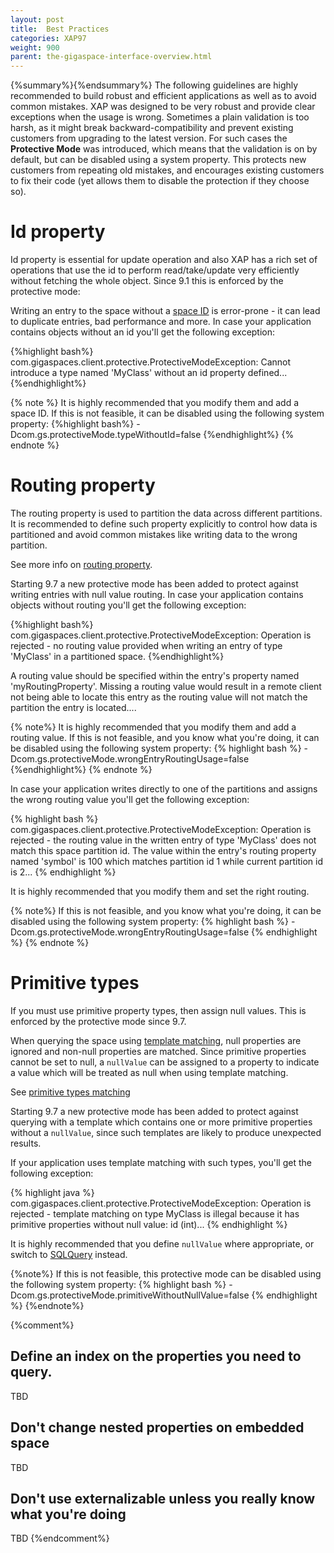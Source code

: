 ```yaml
---
layout: post
title:  Best Practices
categories: XAP97
weight: 900
parent: the-gigaspace-interface-overview.html
---
```


{%summary%}{%endsummary%}
The following guidelines are highly recommended to build robust and efficient applications as well as to avoid common mistakes. 
XAP was designed to be very robust and provide clear exceptions when the usage is wrong.
Sometimes a plain validation is too harsh, as it might break backward-compatibility and prevent existing customers from upgrading to the latest version. 
For such cases the **Protective Mode** was introduced, which means that the validation is on by default, but can be disabled using a system property. This protects new customers from repeating old mistakes, and encourages existing customers to fix their code (yet allows them to disable the protection if they choose so).


# Id property

Id property is essential for update operation and also XAP has a rich set of operations that use the id to perform read/take/update very efficiently without fetching the whole object. 
Since 9.1 this is enforced by the protective mode:

Writing an entry to the space without a [space ID](./query-by-id.html) is error-prone - it can lead to duplicate entries, bad performance and more.
In case your application contains objects without an id you'll get the following exception:

{%highlight bash%}
com.gigaspaces.client.protective.ProtectiveModeException: Cannot introduce a type named 'MyClass' without an id property defined...
{%endhighlight%}

{% note %}
It is highly recommended that you modify them and add a space ID.
If this is not feasible, it can be disabled using the following system property:
{%highlight bash%}
-Dcom.gs.protectiveMode.typeWithoutId=false
{%endhighlight%}
{% endnote %}


# Routing property

The routing property is used to partition the data across different partitions.
It is recommended to define such property explicitly to control how data is partitioned and avoid common mistakes like writing data to the wrong partition.

See more info on [routing property](./routing-in-partitioned-spaces.html).

Starting 9.7 a new protective mode has been added to protect against writing entries with null value routing.
In case your application contains objects without routing you'll get the following exception:

{%highlight bash%}
com.gigaspaces.client.protective.ProtectiveModeException: Operation is rejected - no routing value provided when writing an entry of type 'MyClass' in a partitioned space.
{%endhighlight%}

A routing value should be specified within the entry's property named 'myRoutingProperty'. Missing a routing value would result in a remote client not being able to locate this entry as the routing value will not match the partition the entry is located....


{% note%}
It is highly recommended that you modify them and add a routing value.
If this is not feasible, and you know what you're doing, it can be disabled using the following system property:
{% highlight bash %}
-Dcom.gs.protectiveMode.wrongEntryRoutingUsage=false
{%endhighlight%}
{% endnote %}

In case your application writes directly to one of the partitions and assigns the wrong routing value you'll get the following exception:

{% highlight bash %}
com.gigaspaces.client.protective.ProtectiveModeException: Operation is rejected - the routing value in the written entry of type 'MyClass' does not match this space partition id. The value within the entry's routing property named 'symbol' is 100 which matches partition id 1 while current partition id is 2...
{% endhighlight %}

It is highly recommended that you modify them and set the right routing.

{% note%}
If this is not feasible, and you know what you're doing, it can be disabled using the following system property: 
{% highlight bash %}
-Dcom.gs.protectiveMode.wrongEntryRoutingUsage=false
{% endhighlight %}
{% endnote %}


# Primitive types

If you must use primitive property types, then assign null values. This is enforced by the protective mode since 9.7.

When querying the space using [template matching](./query-template-matching.html), null properties are ignored and non-null properties are matched. Since primitive properties cannot be set to null, a `nullValue` can be assigned to a property to indicate a value which will be treated as null when using template matching.

See [primitive types matching](./query-template-matching.html#primitive-types)

Starting 9.7 a new protective mode has been added to protect against querying with a template which contains one or more primitive properties without a `nullValue`, since such templates are likely to produce unexpected results. 

If your application uses template matching with such types, you'll get the following exception:

{% highlight java %}
com.gigaspaces.client.protective.ProtectiveModeException: Operation is rejected - template matching on type MyClass is illegal because it has primitive properties without null value: id (int)...
{% endhighlight %}


It is highly recommended that you define `nullValue` where appropriate, or switch to [SQLQuery](./query-sql.html) instead.

{%note%}
If this is not feasible, this protective mode can be disabled using the following system property: 
{% highlight bash %}
-Dcom.gs.protectiveMode.primitiveWithoutNullValue=false
{% endhighlight %}
{%endnote%}


{%comment%}
## Define an index on the properties you need to query. 

TBD

## Don't change nested properties on embedded space

TBD

## Don't use externalizable unless you really know what you're doing 

TBD
{%endcomment%}
